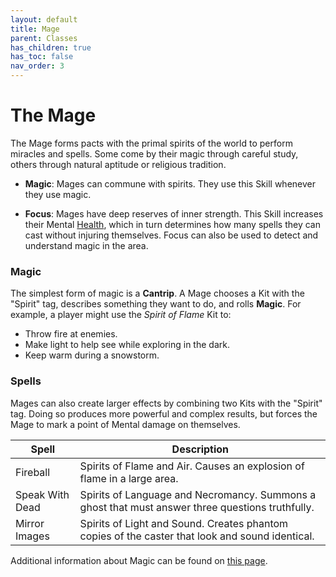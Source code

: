 ```yaml
---
layout: default
title: Mage
parent: Classes
has_children: true
has_toc: false
nav_order: 3
---
```


# The Mage

The Mage forms pacts with the primal spirits of the world to perform miracles and spells. Some come by their magic through careful study, others through natural aptitude or religious tradition.

-   **<span style="color: {{ site.mage_color }}">Magic</span>**: Mages can commune with spirits. They use this Skill whenever they use magic.

-   **<span style="color: {{ site.mage_color }}">Focus</span>**: Mages have deep reserves of inner strength. This Skill increases their Mental [Health](../../gameplay/health.md), which in turn determines how many spells they can cast without injuring themselves. Focus can also be used to detect and understand magic in the area.

### Magic

The simplest form of magic is a **Cantrip**. A Mage chooses a Kit with the "Spirit" tag, describes something they want to do, and rolls **<span style="color: {{ site.mage_color }}">Magic</span>**. For example, a player might use the _Spirit of Flame_ Kit to:

-   Throw fire at enemies.
-   Make light to help see while exploring in the dark.
-   Keep warm during a snowstorm.

### Spells

Mages can also create larger effects by combining two Kits with the "Spirit" tag. Doing so produces more powerful and complex results, but forces the Mage to mark a point of Mental damage on themselves.

| Spell           | Description                                                                                      |
| --------------- | ------------------------------------------------------------------------------------------------ |
| Fireball        | Spirits of Flame and Air. Causes an explosion of flame in a large area.                          |
| Speak With Dead | Spirits of Language and Necromancy. Summons a ghost that must answer three questions truthfully. |
| Mirror Images   | Spirits of Light and Sound. Creates phantom copies of the caster that look and sound identical.  |

Additional information about Magic can be found on [this page](../../more_resources/magic/index.md).
